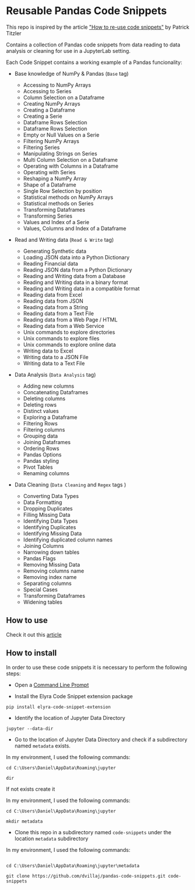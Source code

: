 # Reusable Pandas Code Snippets

This repo is inspired by the article ["How to re-use code snippets"](https://medium.com/ibm-data-ai/how-to-re-use-code-snippets-in-jupyterlab-3e4495fa6e31) by Patrick Titzler

Contains a collection of Pandas code snippets from data reading to data analysis or cleaning for use in a JupyterLab setting.

Each Code Snippet contains a working example of a Pandas funcionality:

- Base knowledge of NumPy & Pandas (`Base` tag) 
    - Accessing to NumPy Arrays
    - Accessing to Series
    - Column Selection on a Dataframe
    - Creating NumPy Arrays
    - Creating a Dataframe
    - Creating a Serie
    - Dataframe  Rows Selection
    - Dataframe Rows Selection
    - Empty or Null Values on a Serie
    - Filtering NumPy Arrays
    - Filtering Series
    - Manipulating Strings on Series
    - Multi Column Selection on a Dataframe
    - Operating with Columns in a Dataframe
    - Operating with Series
    - Reshaping a NumPy Array
    - Shape of a Dataframe
    - Single Row Selection by position
    - Statistical methods on NumPy Arrays
    - Statistical methods on Series
    - Transforming Dataframes
    - Transforming Series
    - Values and Index of a Serie
    - Values, Columns and Index of a Dataframe

- Read and Writing data (`Read & Write` tag)
    - Generating Synthetic data
    - Loading JSON data into a Python Dictionary
    - Reading Financial data
    - Reading JSON data from a Python Dictionary
    - Reading and Writing data from a Database
    - Reading and Writing data in a binary format
    - Reading and Writing data in a compatible format
    - Reading data from Excel
    - Reading data from JSON
    - Reading data from a String
    - Reading data from a Text File
    - Reading data from a Web Page / HTML
    - Reading data from a Web Service
    - Unix commands to explore directories
    - Unix commands to explore files
    - Unix commands to explore online data
    - Writing data to Excel
    - Writing data to a JSON File
    - Writing data to a Text File

- Data Analysis (`Data Analysis` tag)
    - Adding new columns
    - Concatenating Dataframes
    - Deleting columns
    - Deleting rows
    - Distinct values
    - Exploring a Dataframe
    - Filtering Rows
    - Filtering columns
    - Grouping data
    - Joining Dataframes
    - Ordering Rows
    - Pandas Options
    - Pandas styling
    - Pivot Tables
    - Renaming columns

- Data Cleaning (`Data Cleaning` and `Regex` tags )
    - Converting Data Types
    - Data Formatting
    - Dropping Duplicates
    - Filling Missing Data
    - Identifying Data Types
    - Identifying Duplicates
    - Identifying Missing Data
    - Identifying duplicated column names
    - Joining Columns
    - Narrowing down tables
    - Pandas Flags
    - Removing Missing Data
    - Removing columns name
    - Removing index name
    - Separating columns
    - Special Cases
    - Transforming Dataframes
    - Widening tables

## How to use

Check it out this [article](https://medium.com/ibm-data-ai/how-to-re-use-code-snippets-in-jupyterlab-3e4495fa6e31)

## How to install

In order to use these code snippets it is necessary to perform the following steps:

- Open a [Command Line Prompt](https://www.lifewire.com/how-to-open-command-prompt-2618089)

- Install the Elyra Code Snippet extension package

```
pip install elyra-code-snippet-extension
```

- Identify the location of Jupyter Data Directory

```
jupyter --data-dir
```

- Go to the location of Jupyter Data Directory and check if a subdirectory named `metadata` exists. 

In my environment, I used the following commands:

```
cd C:\Users\Daniel\AppData\Roaming\jupyter

dir
```

If not exists create it

In my environment, I used the following commands:

```
cd C:\Users\Daniel\AppData\Roaming\jupyter

mkdir metadata
```

- Clone this repo in a subdirectory named `code-snippets` under the location `metadata` subdirectory

In my environment, I used the following commands:

```

cd C:\Users\Daniel\AppData\Roaming\jupyter\metadata

git clone https://github.com/dvillaj/pandas-code-snippets.git code-snippets
```
